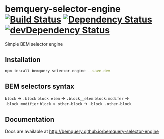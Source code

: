 # bemquery-selector-engine [![Build Status](https://travis-ci.org/BEMQuery/bemquery-selector-engine.svg?branch=master)](https://travis-ci.org/BEMQuery/bemquery-selector-engine) [![Dependency Status](https://david-dm.org/BEMQuery/bemquery-selector-engine.svg)](https://david-dm.org/BEMQuery/bemquery-selector-engine) [![devDependency Status](https://david-dm.org/BEMQuery/bemquery-selector-engine/dev-status.svg)](https://david-dm.org/BEMQuery/bemquery-selector-engine#info=devDependencies)

Simple BEM selector engine

## Installation

```bash
npm install bemquery-selector-engine --save-dev
```

## BEM selectors syntax

`block` → `.block`
`block elem` → `.block__elem`
`block:modifer` → `.block_modifier`
`block > other-block` → `.block .other-block`

## Documentation

Docs are available at http://bemquery.github.io/bemquery-selector-engine
